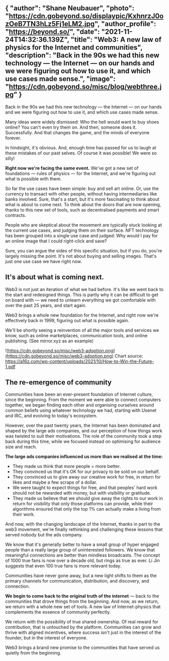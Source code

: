{
  "author": "Shane Neubauer",
  "photo": "https://cdn.gobeyond.so/displaypic/KxhnrzJ0ozOeB7TN3hLz5Fj1eLM2.jpg",
  "author_profile": "https://beyond.so/",
  "date": "2021-11-24T14:32:36.139Z",
  "title": "Web3: A new law of physics for the Internet and communities",
  "description": "Back in the 90s we had this new technology — the Internet — on our hands and we were figuring out how to use it, and which use cases made sense.",
  "image": "https://cdn.gobeyond.so/misc/blog/webthree.jpg"
}
---

Back in the 90s we had this new technology — the Internet — on our hands and we were figuring out how to use it, and which use cases made sense.

Many ideas were widely dismissed: Who the hell would want to buy shoes online? You can't even try them on. And then, someone does it. Successfully. And that changes the game, and the minds of everyone forever.

In hindsight, it's obvious. And, enough time has passed for us to laugh at these mistakes of our past selves. Of course it was possible! We were so silly!

<b>Right now we're facing the same event.</b> We've got a new set of foundations — rules of physics — for the Internet, and we're figuring out what is possible with them.

So far the use cases have been simple: buy and sell art online. Or, use the currency to transact with other people, without having intermediaries like banks involved. Sure, that's a start, but it's more fascinating to think about what is about to come next. To think about the doors that are now opening, thanks to this new set of tools, such as decentralised payments and smart contracts.

People who are skeptical about the movement are typically stuck looking at the current use cases, and judging them on their surface. NFT technology has been grouped into a single use case and judged: Why would I pay for an online image that I could right-click and save?

Sure, you can argue the sides of this specific situation, but if you do, you're largely missing the point. It's not about buying and selling images. That's just one use case we have right now.

<h2>It's about what is coming next.</h2>

Web3 is not just an iteration of what we had before. It's like we went back to the start and redesigned things. This is partly why it can be difficult to get on board with — we need to unlearn everything we got comfortable with over the past 25 years, and start again.

Web3 brings a whole new foundation for the Internet, and right now we're effectively back in 1999, figuring out what is possible again.

We'll be shortly seeing a reinvention of all the major tools and services we know, such as online marketplaces, communication tools, and online publishing. (See mirror.xyz as an example)

![https://cdn.gobeyond.so/misc/web3-adoption.png](https://cdn.gobeyond.so/misc/web3-adoption.png)
Chart source: https://a16z.com/wp-content/uploads/2021/10/How-to-Win-the-Future-1.pdf

<h2>The re-emergence of community</h2>

Communities have been an ever-present foundation of Internet culture, since the beginning. From the moment we were able to connect computers together, we began finding each other and organising ourselves around common beliefs using whatever technology we had, starting with Usenet and IRC, and evolving to today's ecosystem.

However, over the past twenty years, the Internet has been dominated and shaped by the large ads companies, and our perception of how things work was twisted to suit their motivations. The role of the community took a step back during this time, while we focused instead on optimising for audience size and reach.

<b>The large ads companies influenced us more than we realised at the time:</b>
* They made us think that more people = more better.
* They convinced us that it's OK for our privacy to be sold on our behalf.
* They convinced us to give away our creative work for free, in return for likes and maybe a few scraps of a dollar.
* We were taught to expect things for free, and that peoples' hard work should not be rewarded with money, but with visibility or gratitude.
* They made us believe that we should give away the rights to our work in return for visibility that only those platforms can provide, while their algorithms ensured that only the top 1% can actually make a living from their work.

And now, with the changing landscape of the Internet, thanks in part to the web3 movement, we're finally rethinking and challenging these lessons that served nobody but the ads company.

We know that it's generally better to have a small group of hyper engaged people than a really large group of uninterested followers. We know that meaningful connections are better than mindless broadcasts. The concept of 1000 true fans is now over a decade old, but rings as true as ever. Li Jin suggests that even 100 true fans is more relevant today.

Communities have never gone away, but a new light shifts to them as the primary channels for communication, distribution, and discovery, and connection.

<b>We begin to come back to the original truth of the internet</b> — back to the communities that drove things from the beginning. And now, as we return, we return with a whole new set of tools. A new law of Internet-physics that complements the essence of community perfectly.

We return with the possibility of true shared ownership. Of real reward for contribution, that is untouched by the platform. Communities can grow and thrive with aligned incentives, where success isn't just in the interest of the founder, but in the interest of everyone.

Web3 brings a brand new promise to the communities that have served us quietly from the beginning.
